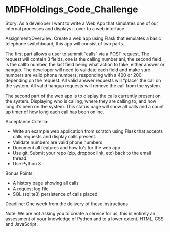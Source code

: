 # MDFHoldings_Code_Challenge
Story:
As a developer I want to write a Web App that simulates one of our internal processes and displays it
over to a web interface.

Assignment/Overview:
Create a web app using Flask that emulates a basic telephone switchboard, this app will consist of two
parts.

The first part allows a user to summit “calls” via a POST request. The request will contain 3 fields, one is
the calling number ani, the second field is the callto number, the last field being what action to take,
either answer or hangup. The developer will need to validate each field and make sure numbers are
valid phone numbers, responding with a 400 or 200 depending on the request. All valid answer requests
will “place” the call on the system. All valid hangup requests will remove the call from the system.

The second part of the web app is to display the calls currently present on the system. Displaying who is
calling, where they are calling to, and how long it’s been on the system. This status page will show all
calls and a count up timer of how long each call has been online.

Acceptance Criteria:
- Write an example web application from scratch using Flask that accepts calls requests and display calls
present.
- Validate numbers are valid phone numbers
- Document all features and how to’s for the web app
- Use git. Submit your repo (zip, dropbox link, etc) back to the email thread.
- Use Python 3

Bonus Points:
- A history page showing all calls
- A request log file
- SQL (sqlite3) persistence of calls placed

Deadline:
One week from the delivery of these instructions

Note:
We are not asking you to create a service for us, this is entirely an assessment of your knowledge of
Python and to a lower extent, HTML, CSS and JavaScript.

